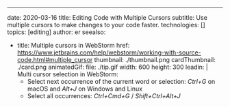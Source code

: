 ---
date: 2020-03-16
title: Editing Code with Multiple Cursors
subtitle: Use multiple cursors to make changes to your code faster.
technologies: []
topics: [editing]
author: er
seealso:
- title: Multiple cursors in WebStorm
  href: https://www.jetbrains.com/help/webstorm/working-with-source-code.html#multiple_cursor
thumbnail: ./thumbnail.png
cardThumbnail: ./card.png
animatedGif:
  file: ./tip.gif
  width: 600
  height: 300
leadin: |
  Multi cursor selection in WebStorm:
  - Select next occurrence of the current word or selection: *Ctrl+G* on macOS and *Alt+J* on Windows and Linux
  - Select all occurrences: *Ctrl+Cmd+G* / *Shift+Ctrl+Alt+J*
